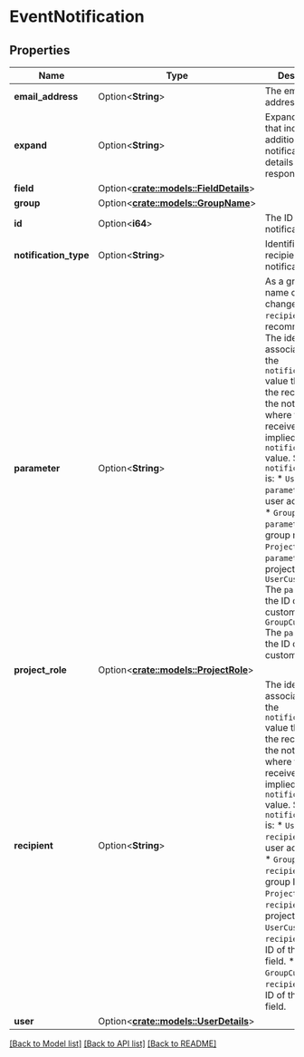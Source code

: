 # EventNotification

## Properties

Name | Type | Description | Notes
------------ | ------------- | ------------- | -------------
**email_address** | Option<**String**> | The email address. | [optional]
**expand** | Option<**String**> | Expand options that include additional event notification details in the response. | [optional]
**field** | Option<[**crate::models::FieldDetails**](FieldDetails.md)> |  | [optional]
**group** | Option<[**crate::models::GroupName**](GroupName.md)> |  | [optional]
**id** | Option<**i64**> | The ID of the notification. | [optional]
**notification_type** | Option<**String**> | Identifies the recipients of the notification. | [optional]
**parameter** | Option<**String**> | As a group's name can change, use of `recipient` is recommended. The identifier associated with the `notificationType` value that defines the receiver of the notification, where the receiver isn't implied by `notificationType` value. So, when `notificationType` is:   *  `User` The `parameter` is the user account ID.  *  `Group` The `parameter` is the group name.  *  `ProjectRole` The `parameter` is the project role ID.  *  `UserCustomField` The `parameter` is the ID of the custom field.  *  `GroupCustomField` The `parameter` is the ID of the custom field. | [optional]
**project_role** | Option<[**crate::models::ProjectRole**](ProjectRole.md)> |  | [optional]
**recipient** | Option<**String**> | The identifier associated with the `notificationType` value that defines the receiver of the notification, where the receiver isn't implied by the `notificationType` value. So, when `notificationType` is:   *  `User`, `recipient` is the user account ID.  *  `Group`, `recipient` is the group ID.  *  `ProjectRole`, `recipient` is the project role ID.  *  `UserCustomField`, `recipient` is the ID of the custom field.  *  `GroupCustomField`, `recipient` is the ID of the custom field. | [optional]
**user** | Option<[**crate::models::UserDetails**](UserDetails.md)> |  | [optional]

[[Back to Model list]](../README.md#documentation-for-models) [[Back to API list]](../README.md#documentation-for-api-endpoints) [[Back to README]](../README.md)


